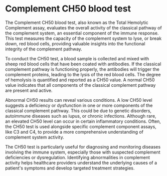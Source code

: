 <!--
source: gpt-40
abbr: CH50
aka: classical pathway hemolytic assay
aka: classical pathway hemolytic assay 50% lysis test for complement system
tags: complement-system blood-tests tests
-->

# Complement CH50 blood test

The Complement CH50 blood test, also known as the Total Hemolytic Complement assay, evaluates the overall activity of the classical pathway of the complement system, an essential component of the immune response. This test measures the capacity of the complement system to lyse, or break down, red blood cells, providing valuable insights into the functional integrity of the complement pathway.

To conduct the CH50 test, a blood sample is collected and mixed with sheep red blood cells that have been coated with antibodies. If the classical complement pathway is functioning properly, the antibodies will trigger the complement proteins, leading to the lysis of the red blood cells. The degree of hemolysis is quantified and reported as a CH50 value. A normal CH50 value indicates that all components of the classical complement pathway are present and active.

Abnormal CH50 results can reveal various conditions. A low CH50 level suggests a deficiency or dysfunction in one or more components of the classical complement pathway. This could be due to genetic disorders, autoimmune diseases such as lupus, or chronic infections. Although rare, an elevated CH50 level can occur in certain inflammatory conditions. Often, the CH50 test is used alongside specific complement component assays, like C3 and C4, to provide a more comprehensive understanding of complement system activity.

The CH50 test is particularly useful for diagnosing and monitoring diseases involving the immune system, especially those with suspected complement deficiencies or dysregulation. Identifying abnormalities in complement activity helps healthcare providers understand the underlying causes of a patient's symptoms and develop targeted treatment strategies.